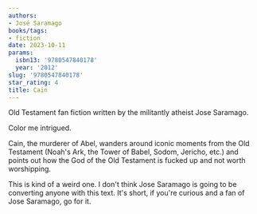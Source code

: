 ```yaml
---
authors:
- José Saramago
books/tags:
- fiction
date: 2023-10-11
params:
  isbn13: '9780547840178'
  year: '2012'
slug: '9780547840178'
star_rating: 4
title: Cain
---
```


Old Testament fan fiction written by the militantly atheist Jose Saramago.

Color me intrigued.

<!--more-->

Cain, the murderer of Abel, wanders around iconic moments from the Old Testament (Noah's Ark, the Tower of Babel, Sodom, Jericho, etc.) and points out how the God of the Old Testament is fucked up and not worth worshipping.

This is kind of a weird one. I don't think Jose Saramago is going to be converting anyone with this text. It's short, if you're curious and a fan of Jose Saramago, go for it.